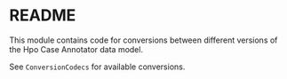 # README

This module contains code for conversions between different versions of the Hpo Case Annotator data model.

See `ConversionCodecs` for available conversions. 
